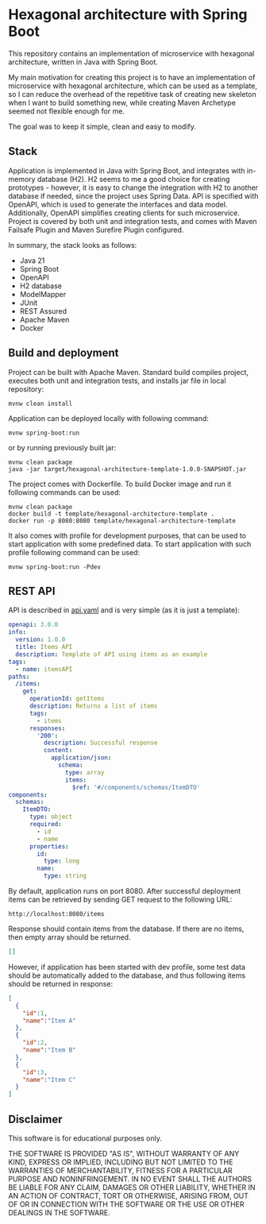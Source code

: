 # Hexagonal architecture with Spring Boot

This repository contains an implementation of microservice with hexagonal architecture,
written in Java with Spring Boot.

My main motivation for creating this project is to have an implementation of microservice
with hexagonal architecture, which can be used as a template, so I can reduce the overhead of the
repetitive task of creating new skeleton when I want to build something new,
while creating Maven Archetype seemed not flexible enough for me.

The goal was to keep it simple, clean and easy to modify.

## Stack

Application is implemented in Java with Spring Boot, and integrates with in-memory database (H2).
H2 seems to me a good choice for creating prototypes - however, it is easy to change the integration
with H2 to another database if needed, since the project uses Spring Data.
API is specified with OpenAPI, which is used to generate the interfaces and data model.
Additionally, OpenAPI simplifies creating clients for such microservice.
Project is covered by both unit and integration tests, and comes with Maven Failsafe Plugin
and Maven Surefire Plugin configured.

In summary, the stack looks as follows:
* Java 21
* Spring Boot
* OpenAPI
* H2 database
* ModelMapper
* JUnit
* REST Assured
* Apache Maven
* Docker

## Build and deployment

Project can be built with Apache Maven. Standard build compiles project, executes both unit and integration tests,
and installs jar file in local repository:
```shell
mvnw clean install
```

Application can be deployed locally with following command:
```shell
mvnw spring-boot:run
```

or by running previously built jar:
```shell
mvnw clean package
java -jar target/hexagonal-architecture-template-1.0.0-SNAPSHOT.jar
```

The project comes with Dockerfile. To build Docker image and run it following commands can be used:
```shell
mvnw clean package
docker build -t template/hexagonal-architecture-template .
docker run -p 8080:8080 template/hexagonal-architecture-template
```

It also comes with profile for development purposes, that can be used to start application with some predefined data.
To start application with such profile following command can be used:
```shell
mvnw spring-boot:run -Pdev
```

## REST API

API is described in [api.yaml](src/main/resources/api.yaml) and is very simple (as it is just a template):
```yaml
openapi: 3.0.0
info:
  version: 1.0.0
  title: Items API
  description: Template of API using items as an example
tags:
  - name: itemsAPI
paths:
  /items:
    get:
      operationId: getItems
      description: Returns a list of items
      tags:
        - items
      responses:
        '200':
          description: Successful response
          content:
            application/json:
              schema:
                type: array
                items:
                  $ref: '#/components/schemas/ItemDTO'
components:
  schemas:
    ItemDTO:
      type: object
      required:
        - id
        - name
      properties:
        id:
          type: long
        name:
          type: string
```

By default, application runs on port 8080.
After successful deployment items can be retrieved by sending GET request to the following URL:
```console
http://localhost:8080/items
```

Response should contain items from the database. If there are no items, then empty array should be returned.
```json
[]
```

However, if application has been started with dev profile,
some test data should be automatically added to the database, and thus following items
should be returned in response:
```json
[
  {
    "id":1,
    "name":"Item A"
  },
  {
    "id":2,
    "name":"Item B"
  },
  {
    "id":3,
    "name":"Item C"
  }
]
```

## Disclaimer

This software is for educational purposes only.

THE SOFTWARE IS PROVIDED "AS IS", WITHOUT WARRANTY OF ANY KIND,
EXPRESS OR IMPLIED, INCLUDING BUT NOT LIMITED TO THE WARRANTIES OF
MERCHANTABILITY, FITNESS FOR A PARTICULAR PURPOSE AND NONINFRINGEMENT.
IN NO EVENT SHALL THE AUTHORS BE LIABLE FOR ANY CLAIM, DAMAGES OR
OTHER LIABILITY, WHETHER IN AN ACTION OF CONTRACT, TORT OR OTHERWISE,
ARISING FROM, OUT OF OR IN CONNECTION WITH THE SOFTWARE OR THE USE OR
OTHER DEALINGS IN THE SOFTWARE.